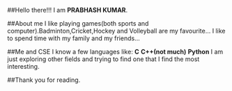 ##Hello there!!!
I am **PRABHASH KUMAR**.

##About me
I like playing games(both sports and computer).Badminton,Cricket,Hockey and Volleyball are my favourite...
I like to spend time with my family and my friends...

##Me and CSE
I know a few languages like:
**C**
**C++(not much)**
**Python**
I am just exploring other fields and trying to find one that I find the most interesting.

##Thank you for reading.
